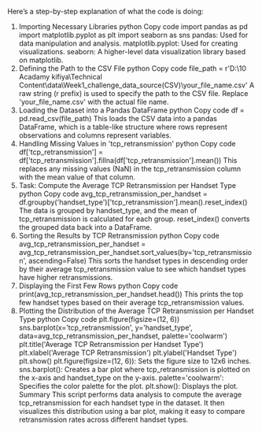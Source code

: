 Here’s a step-by-step explanation of what the code is doing:

1. Importing Necessary Libraries
python
Copy code
import pandas as pd
import matplotlib.pyplot as plt
import seaborn as sns
pandas: Used for data manipulation and analysis.
matplotlib.pyplot: Used for creating visualizations.
seaborn: A higher-level data visualization library based on matplotlib.
2. Defining the Path to the CSV File
python
Copy code
file_path = r'D:\10 Acadamy kifiya\Technical Content\data\Week1_challenge_data_source(CSV)\your_file_name.csv'
A raw string (r prefix) is used to specify the path to the CSV file. Replace 'your_file_name.csv' with the actual file name.
3. Loading the Dataset into a Pandas DataFrame
python
Copy code
df = pd.read_csv(file_path)
This loads the CSV data into a pandas DataFrame, which is a table-like structure where rows represent observations and columns represent variables.
4. Handling Missing Values in 'tcp_retransmission'
python
Copy code
df['tcp_retransmission'] = df['tcp_retransmission'].fillna(df['tcp_retransmission'].mean())
This replaces any missing values (NaN) in the tcp_retransmission column with the mean value of that column.
5. Task: Compute the Average TCP Retransmission per Handset Type
python
Copy code
avg_tcp_retransmission_per_handset = df.groupby('handset_type')['tcp_retransmission'].mean().reset_index()
The data is grouped by handset_type, and the mean of tcp_retransmission is calculated for each group.
reset_index() converts the grouped data back into a DataFrame.
6. Sorting the Results by TCP Retransmission
python
Copy code
avg_tcp_retransmission_per_handset = avg_tcp_retransmission_per_handset.sort_values(by='tcp_retransmission', ascending=False)
This sorts the handset types in descending order by their average tcp_retransmission value to see which handset types have higher retransmissions.
7. Displaying the First Few Rows
python
Copy code
print(avg_tcp_retransmission_per_handset.head())
This prints the top few handset types based on their average tcp_retransmission values.
8. Plotting the Distribution of the Average TCP Retransmission per Handset Type
python
Copy code
plt.figure(figsize=(12, 6))
sns.barplot(x='tcp_retransmission', y='handset_type', data=avg_tcp_retransmission_per_handset, palette='coolwarm')
plt.title('Average TCP Retransmission per Handset Type')
plt.xlabel('Average TCP Retransmission')
plt.ylabel('Handset Type')
plt.show()
plt.figure(figsize=(12, 6)): Sets the figure size to 12x6 inches.
sns.barplot(): Creates a bar plot where tcp_retransmission is plotted on the x-axis and handset_type on the y-axis.
palette='coolwarm': Specifies the color palette for the plot.
plt.show(): Displays the plot.
Summary
This script performs data analysis to compute the average tcp_retransmission for each handset type in the dataset. It then visualizes this distribution using a bar plot, making it easy to compare retransmission rates across different handset types.
